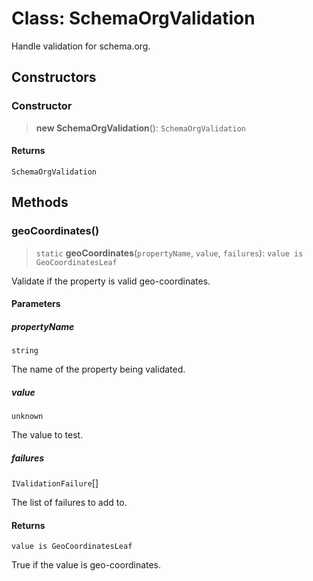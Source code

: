 # Class: SchemaOrgValidation

Handle validation for schema.org.

## Constructors

### Constructor

> **new SchemaOrgValidation**(): `SchemaOrgValidation`

#### Returns

`SchemaOrgValidation`

## Methods

### geoCoordinates()

> `static` **geoCoordinates**(`propertyName`, `value`, `failures`): `value is GeoCoordinatesLeaf`

Validate if the property is valid geo-coordinates.

#### Parameters

##### propertyName

`string`

The name of the property being validated.

##### value

`unknown`

The value to test.

##### failures

`IValidationFailure`[]

The list of failures to add to.

#### Returns

`value is GeoCoordinatesLeaf`

True if the value is geo-coordinates.
